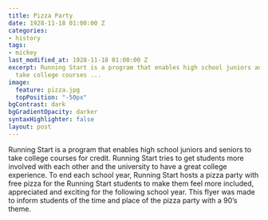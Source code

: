 ```yaml
---
title: Pizza Party
date: 1928-11-18 01:00:00 Z
categories:
- history
tags:
- mickey
last_modified_at: 1928-11-18 01:00:00 Z
excerpt: Running Start is a program that enables high school juniors and seniors to
  take college courses ...
image:
  feature: pizza.jpg
  topPosition: "-50px"
bgContrast: dark
bgGradientOpacity: darker
syntaxHighlighter: false
layout: post
---
```


Running Start is a program that enables high school juniors and seniors to take college courses for credit. Running Start tries to get students more involved with each other and the university to have a great college experience. To end each school year, Running Start hosts a pizza party with free pizza for the Running Start students to make them feel more included, appreciated and exciting for the following school year. This flyer was made to inform students of the time and place of the pizza party with a 90’s theme.
